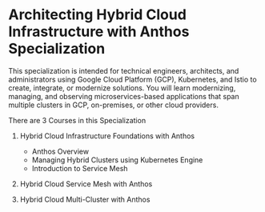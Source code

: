 # Architecting Hybrid Cloud Infrastructure with Anthos Specialization

This specialization is intended for technical engineers, architects, and administrators using Google Cloud Platform (GCP), Kubernetes, and Istio to create, integrate, or modernize solutions. You will learn modernizing, managing, and observing microservices-based applications that span multiple clusters in GCP, on-premises, or other cloud providers.

There are 3 Courses in this Specialization

1. Hybrid Cloud Infrastructure Foundations with Anthos

    * Anthos Overview
    * Managing Hybrid Clusters using Kubernetes Engine
    * Introduction to Service Mesh
    
2. Hybrid Cloud Service Mesh with Anthos
3. Hybrid Cloud Multi-Cluster with Anthos



